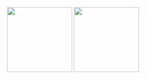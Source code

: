 <div align="center">
  <img height="150em" src="https://github-readme-stats.vercel.app/api?username=Neto002&show_icons=true&theme=catpuccin_mocha&include_all_commits=true" />
  <img height="150em" src="https://github-readme-stats.vercel.app/api/top-langs/?username=Neto002&layout=compact&langs_count=4&theme=catppuccin_mocha&hide=cython,jupyter%20notebook,css,html,powershell,fortran" />
</div>
